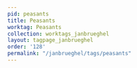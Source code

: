 ```yaml
---
pid: peasants
title: Peasants
worktag: Peasants
collection: worktags_janbrueghel
layout: tagpage_janbrueghel
order: '128'
permalink: "/janbrueghel/tags/peasants"
---
```

